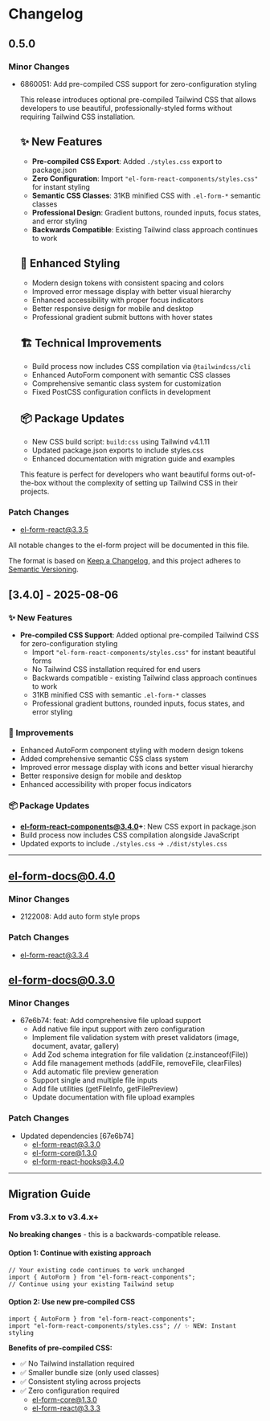 # Changelog

## 0.5.0

### Minor Changes

- 6860051: Add pre-compiled CSS support for zero-configuration styling

  This release introduces optional pre-compiled Tailwind CSS that allows developers to use beautiful, professionally-styled forms without requiring Tailwind CSS installation.

  ## ✨ New Features

  - **Pre-compiled CSS Export**: Added `./styles.css` export to package.json
  - **Zero Configuration**: Import `"el-form-react-components/styles.css"` for instant styling
  - **Semantic CSS Classes**: 31KB minified CSS with `.el-form-*` semantic classes
  - **Professional Design**: Gradient buttons, rounded inputs, focus states, and error styling
  - **Backwards Compatible**: Existing Tailwind class approach continues to work

  ## 🎨 Enhanced Styling

  - Modern design tokens with consistent spacing and colors
  - Improved error message display with better visual hierarchy
  - Enhanced accessibility with proper focus indicators
  - Better responsive design for mobile and desktop
  - Professional gradient submit buttons with hover states

  ## 🏗️ Technical Improvements

  - Build process now includes CSS compilation via `@tailwindcss/cli`
  - Enhanced AutoForm component with semantic CSS classes
  - Comprehensive semantic class system for customization
  - Fixed PostCSS configuration conflicts in development

  ## 📦 Package Updates

  - New CSS build script: `build:css` using Tailwind v4.1.11
  - Updated package.json exports to include styles.css
  - Enhanced documentation with migration guide and examples

  This feature is perfect for developers who want beautiful forms out-of-the-box without the complexity of setting up Tailwind CSS in their projects.

### Patch Changes

- el-form-react@3.3.5

All notable changes to the el-form project will be documented in this file.

The format is based on [Keep a Changelog](https://keepachangelog.com/en/1.0.0/),
and this project adheres to [Semantic Versioning](https://semver.org/spec/v2.0.0.html).

## [3.4.0] - 2025-08-06

### ✨ New Features

- **Pre-compiled CSS Support**: Added optional pre-compiled Tailwind CSS for zero-configuration styling
  - Import `"el-form-react-components/styles.css"` for instant beautiful forms
  - No Tailwind CSS installation required for end users
  - Backwards compatible - existing Tailwind class approach continues to work
  - 31KB minified CSS with semantic `.el-form-*` classes
  - Professional gradient buttons, rounded inputs, focus states, and error styling

### 🔧 Improvements

- Enhanced AutoForm component styling with modern design tokens
- Added comprehensive semantic CSS class system
- Improved error message display with icons and better visual hierarchy
- Better responsive design for mobile and desktop
- Enhanced accessibility with proper focus indicators

### 📦 Package Updates

- **el-form-react-components@3.4.0+**: New CSS export in package.json
- Build process now includes CSS compilation alongside JavaScript
- Updated exports to include `./styles.css` -> `./dist/styles.css`

---

## el-form-docs@0.4.0

### Minor Changes

- 2122008: Add auto form style props

### Patch Changes

- el-form-react@3.3.4

## el-form-docs@0.3.0

### Minor Changes

- 67e6b74: feat: Add comprehensive file upload support
  - Add native file input support with zero configuration
  - Implement file validation system with preset validators (image, document, avatar, gallery)
  - Add Zod schema integration for file validation (z.instanceof(File))
  - Add file management methods (addFile, removeFile, clearFiles)
  - Add automatic file preview generation
  - Support single and multiple file inputs
  - Add file utilities (getFileInfo, getFilePreview)
  - Update documentation with file upload examples

### Patch Changes

- Updated dependencies [67e6b74]
  - el-form-react@3.3.0
  - el-form-core@1.3.0
  - el-form-react-hooks@3.4.0

---

## Migration Guide

### From v3.3.x to v3.4.x+

**No breaking changes** - this is a backwards-compatible release.

#### Option 1: Continue with existing approach

```tsx
// Your existing code continues to work unchanged
import { AutoForm } from "el-form-react-components";
// Continue using your existing Tailwind setup
```

#### Option 2: Use new pre-compiled CSS

```tsx
import { AutoForm } from "el-form-react-components";
import "el-form-react-components/styles.css"; // ✨ NEW: Instant styling
```

**Benefits of pre-compiled CSS:**

- ✅ No Tailwind installation required
- ✅ Smaller bundle size (only used classes)
- ✅ Consistent styling across projects
- ✅ Zero configuration required
  - el-form-core@1.3.0
  - el-form-react@3.3.3
